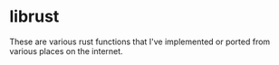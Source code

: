 # librust
These are various rust functions that I've implemented or ported from various places on the internet.